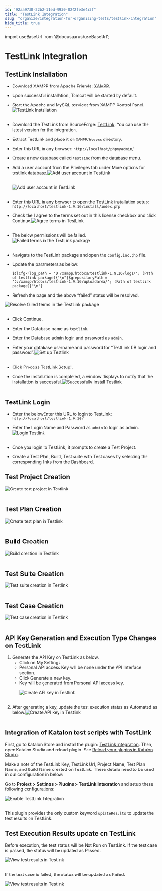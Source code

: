 ```yaml
---
id: "92aa97d0-22b2-11ed-9930-0242fe3e4a3f"
title: "TestLink Integration"
slug: "organize/integration-for-organizing-tests/testlink-integration"
hide_title: true
---
```

import useBaseUrl from '@docusaurus/useBaseUrl';

    

# <a id="id_testlink-integration" class="anchor_top_offset"/><a id="ariaid-title1" class="anchor_top_offset"/>TestLink Integration

    
    
  

## <a id="id_1" class="anchor_top_offset"/>TestLink Installation

<ul xmlns="http://www.w3.org/1999/xhtml" className="ul"><li className="li"><p className="p">Download XAMPP from Apache Friends: <a className="xref j-external-link" href="https://www.apachefriends.org/download.html" target="_blank">XAMPP</a>. </p></li><li className="li"><p className="p">Upon successful installation, Tomcat will be started by default.</p></li><li className="li"><p className="p">Start the Apache and MySQL services from XAMPP Control Panel.<img className="image" src={useBaseUrl("https://github.com/katalon-studio/docs-images/raw/master/katalon-studio/docs/Testlink/1-XAMPP-control-panel.png")} width={700} alt="TestLink Installation" /><br /><br /></p></li></ul> 
<ul xmlns="http://www.w3.org/1999/xhtml" className="ul"><li className="li"><p className="p">Download the TestLink from SourceForge: <a className="xref j-external-link" href="https://sourceforge.net/projects/testlink/files/TestLink%201.9/" target="_blank">TestLink</a>. You can use the latest version for the integration.</p></li><li className="li"><p className="p">Extract TestLink and place it on <code className="ph codeph">XAMPP/htdocs</code> directory. </p></li><li className="li"><p className="p">Enter this URL in any browser: <code className="ph codeph">http://localhost/phpmyadmin/</code> </p></li><li className="li"><p className="p">Create a new database called <code className="ph codeph">testlink</code> from the database menu.</p></li><li className="li"><p className="p">Add a user account from the <span className="ph uicontrol">Privileges</span> tab under <span className="ph uicontrol">More</span> options for <span className="ph uicontrol">testlink</span> database.<img className="image" src={useBaseUrl("https://github.com/katalon-studio/docs-images/raw/master/katalon-studio/docs/Testlink/2-Add-user-1.png")} width={700} alt="Add user account in TestLink" /><br /><br /></p><p className="p"><img className="image" src={useBaseUrl("https://github.com/katalon-studio/docs-images/raw/master/katalon-studio/docs/Testlink/3-Add-user-2.png")} width={700} alt="Add user account in TestLink" /><br /><br /></p></li></ul> 
<ul xmlns="http://www.w3.org/1999/xhtml" className="ul"><li className="li"><p className="p">Enter this URL in any browser to open the TestLink installation setup: <code className="ph codeph">http://localhost/testlink-1.9.16/install/index.php</code> </p></li><li className="li"><p className="p">Check the <span className="ph uicontrol">I agree to the terms set out in this license</span> checkbox and click <span className="ph uicontrol">Continue</span>.<img className="image" src={useBaseUrl("https://github.com/katalon-studio/docs-images/raw/master/katalon-studio/docs/Testlink/4-Agree-term.png")} width={600} alt="Agree terms in TestLink" /><br /><br /></p></li></ul> 
<ul xmlns="http://www.w3.org/1999/xhtml" className="ul"><li className="li">The below permissions will be failed.<img className="image" src={useBaseUrl("https://github.com/katalon-studio/docs-images/raw/master/katalon-studio/docs/Testlink/5-Testlink-package.png")} width={600} alt="Failed terms in the TestLink package" /><br /><br /></li></ul> 
<ul xmlns="http://www.w3.org/1999/xhtml" className="ul"><li className="li"><p className="p">Navigate to the TestLink package and open the <code className="ph codeph">config.inc.php</code> file.</p></li><li className="li"><div className="p">Update the parameters as below:<pre className="pre codeblock"><code>$tlCfg-&gt;log_path = 'D:/xampp/htdocs/testlink-1.9.16/logs/'; (Path of testlink package){"\n"}$grepositoryPath = 'D:/xampp/htdocs/testlink-1.9.16/uploadarea/'; (Path of testlink package){"\n"}</code></pre></div></li></ul> 
<ul xmlns="http://www.w3.org/1999/xhtml" className="ul"><li className="li">Refresh the page and the above “failed” status will be resolved.</li></ul> 
<p xmlns="http://www.w3.org/1999/xhtml" className="p"><img className="image" src={useBaseUrl("https://github.com/katalon-studio/docs-images/raw/master/katalon-studio/docs/Testlink/6-Failed-permission.png")} width={700} alt="Resolve failed terms in the TestLink package" /><br /><br /></p> 
<ul xmlns="http://www.w3.org/1999/xhtml" className="ul"><li className="li"><p className="p">Click <span className="ph uicontrol">Continue</span>.</p></li><li className="li"><p className="p">Enter the Database name as <code className="ph codeph">testlink</code>.</p></li><li className="li"><p className="p">Enter the Database admin login and password as <code className="ph codeph">admin</code>.</p></li><li className="li"><p className="p">Enter your database username and password for “TestLink DB login and password”.<img className="image" src={useBaseUrl("https://github.com/katalon-studio/docs-images/raw/master/katalon-studio/docs/Testlink/7-Process-testlink-setup.png")} width={500} alt="Set up Testlink" /><br /><br /></p></li></ul> 
<ul xmlns="http://www.w3.org/1999/xhtml" className="ul"><li className="li"><p className="p">Click <span className="ph uicontrol">Process TestLink Setup!</span>.</p></li><li className="li"><p className="p">Once the installation is completed, a window displays to notify that the installation is successful.<img className="image" src={useBaseUrl("https://github.com/katalon-studio/docs-images/raw/master/katalon-studio/docs/Testlink/8-Successful.png")} width={600} alt="Successfully install Testlink" /><br /><br /></p></li></ul> 

## <a id="id_2" class="anchor_top_offset"/>TestLink Login

<ul xmlns="http://www.w3.org/1999/xhtml" className="ul"><li className="li"><p className="p">Enter the belowEnter this URL to login to TestLink: <code className="ph codeph">http://localhost/testlink-1.9.16/</code> </p></li><li className="li"><p className="p">Enter the Login Name and Password as <code className="ph codeph">admin</code> to login as admin.<img className="image" src={useBaseUrl("https://github.com/katalon-studio/docs-images/raw/master/katalon-studio/docs/Testlink/9-Testlink-login.png")} width={500} alt="Login Testlink" /><br /><br /></p></li></ul> 
<ul xmlns="http://www.w3.org/1999/xhtml" className="ul"><li className="li"><p className="p">Once you login to TestLink, it prompts to create a Test Project.</p></li><li className="li"><p className="p">Create a Test Plan, Build, Test suite with Test cases by selecting the corresponding links from the Dashboard.</p></li></ul> 

## <a id="id_3" class="anchor_top_offset"/>Test Project Creation

<p xmlns="http://www.w3.org/1999/xhtml" className="p"> <img className="image" src={useBaseUrl("https://github.com/katalon-studio/docs-images/raw/master/katalon-studio/docs/Testlink/10-Test-project-creation.png")} alt="Create test project in Testlink" /><br /><br /> </p> 

## <a id="id_4" class="anchor_top_offset"/>Test Plan Creation

<p xmlns="http://www.w3.org/1999/xhtml" className="p"> <img className="image" src={useBaseUrl("https://github.com/katalon-studio/docs-images/raw/master/katalon-studio/docs/Testlink/11-Test-plan-creation.png")} alt="Create test plan in Testlink" /><br /><br /> </p> 

## <a id="id_5" class="anchor_top_offset"/>Build Creation

<p xmlns="http://www.w3.org/1999/xhtml" className="p"> <img className="image" src={useBaseUrl("https://github.com/katalon-studio/docs-images/raw/master/katalon-studio/docs/Testlink/12-Build-creation.png")} alt="Build creation in Testlink" /><br /><br /> </p> 

## <a id="id_6" class="anchor_top_offset"/>Test Suite Creation

<p xmlns="http://www.w3.org/1999/xhtml" className="p"> <img className="image" src={useBaseUrl("https://github.com/katalon-studio/docs-images/raw/master/katalon-studio/docs/Testlink/13-Test-suite-creation.png")} alt="Test suite creation in Testlink" /><br /><br /> </p> 

## <a id="id_7" class="anchor_top_offset"/>Test Case Creation

<p xmlns="http://www.w3.org/1999/xhtml" className="p"> <img className="image" src={useBaseUrl("https://github.com/katalon-studio/docs-images/raw/master/katalon-studio/docs/Testlink/14-Test-case-creation.png")} alt="Test case creation in Testlink" /><br /><br /> </p> 

## <a id="id_8" class="anchor_top_offset"/>API Key Generation and Execution Type Changes on TestLink

<ol xmlns="http://www.w3.org/1999/xhtml" className="ol"><li className="li">Generate the API Key on TestLink as below. <ul className="ul"><li className="li">Click on <span className="ph uicontrol">My Settings</span>.</li><li className="li">Personal API access Key will be <span className="ph uicontrol">none</span> under the <span className="ph uicontrol">API Interface</span> section.</li><li className="li">Click <span className="ph uicontrol">Generate a new key</span>.</li><li className="li">Key will be generated from <span className="ph uicontrol">Personal API access key</span>.<p className="p"><img className="image" src={useBaseUrl("https://github.com/katalon-studio/docs-images/raw/master/katalon-studio/docs/Testlink/15-API-key.png")} alt="Create API key in Testlink" /><br /><br /></p></li></ul></li><li className="li">After generating a key, update the test execution status as <span className="ph uicontrol">Automated</span> as below.<img className="image" src={useBaseUrl("https://github.com/katalon-studio/docs-images/raw/master/katalon-studio/docs/Testlink/16-Automated-status.png")} width={700} alt="Create API key in Testlink" /><br /><br /></li></ol> 

## <a id="id_9" class="anchor_top_offset"/>Integration of Katalon test scripts with TestLink

<p xmlns="http://www.w3.org/1999/xhtml" className="p">First, go to Katalon Store and install the plugin: <a className="xref j-external-link" href="https://store.katalon.com/product/71/TestLink-Integration" target="_blank">TestLink Integration</a>. Then, open Katalon Studio and reload plugin. See <a className="xref" href="/plugins-and-add-ons/katalon-store/katalon-studio-plugins/installing-plugin-offline-in-katalon-studio#id_2">Reload your plugins in <span className="ph">Katalon Studio</span></a>.</p> 
<p xmlns="http://www.w3.org/1999/xhtml" className="p">Make a note of the TestLink Key, TestLink Url, Project Name, Test Plan Name, and Build Name created on TestLink. These details need to be used in our configuration in below:</p> 
<p xmlns="http://www.w3.org/1999/xhtml" className="p">Go to <strong className="ph b">Project &gt; Settings &gt; Plugins &gt; TestLink Integration</strong> and setup these following configurations:</p> 
<p xmlns="http://www.w3.org/1999/xhtml" className="p"><img className="image" src={useBaseUrl("https://github.com/katalon-studio/docs-images/raw/master/katalon-studio/docs/Testlink/KS-TESTLINK-Enable-Testlink.png")} alt="Enable TestLink Integration" /><br /><br /></p> 
<p xmlns="http://www.w3.org/1999/xhtml" className="p">This plugin provides the only custom keyword <code className="ph codeph">updateResults</code> to update the test results on TestLink.</p> 

## <a id="id_10" class="anchor_top_offset"/>Test Execution Results update on TestLink

<p xmlns="http://www.w3.org/1999/xhtml" className="p">Before execution, the test status will be <span className="ph uicontrol">Not Run</span> on TestLink. If the test case is passed, the status will be updated as <span className="ph uicontrol">Passed</span>.</p> 
<p xmlns="http://www.w3.org/1999/xhtml" className="p"><img className="image" src={useBaseUrl("https://github.com/katalon-studio/docs-images/raw/master/katalon-studio/docs/Testlink/18-Passed.png")} width={500} alt="View test results in Testlink" /><br /><br /></p> 
<p xmlns="http://www.w3.org/1999/xhtml" className="p">If the test case is failed, the status will be updated as <span className="ph uicontrol">Failed</span>.</p> 
<p xmlns="http://www.w3.org/1999/xhtml" className="p"><img className="image" src={useBaseUrl("https://github.com/katalon-studio/docs-images/raw/master/katalon-studio/docs/Testlink/19-Failed.png")} width={500} alt="View test results in Testlink" /><br /><br /></p> 
